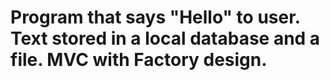 # Program that says "Hello" to user. Text stored in a local database and a file. MVC with Factory design.
